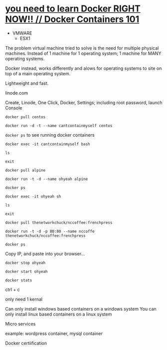
# [you need to learn Docker RIGHT NOW!! // Docker Containers 101](https://www.youtube.com/watch?v=eGz9DS-aIeY)

- VMWARE
    - ESX1

The problem virtual machine tried to solve is the need for multiple physical machines.
Instead of 1 machine for 1 operating system; 1 machine for MANY operating systems.

Docker instead, works differently and alows for operating systems to site on top of a main operating system.

Lightweight and fast.

linode.com

Create, Linode, One Click, Docker, Settings; including root password, launch Console

`docker pull centos`

`docker run -d -t --name cantcontainmyself centos`

`docker ps` to see running docker containers

`docker exec -it cantcontainmyself bash`

`ls`

`exit`

`docker pull alpine`

`docker run -t -d --name ohyeah alpine`

`docker ps`

`docker exec -it ohyeah sh`

`ls`

`exit`

`docker pull thenetworkchuck/nccoffee:frenchpress`

`docker run -t -d -p 80:80 --name nccoffe thenetworkchuck/nccoffee:frenchpress`

`docker ps`

Copy IP, and paste into your browser...

`docker stop ohyeah`

`docker start ohyeah`

`docker stats`

ctrl + c

only need 1 kernal

Can only install windows based containers on a windows system
You can only install linux based containers on a linux system

Micro services

example: wordpress container, mysql container

Docker certiification
